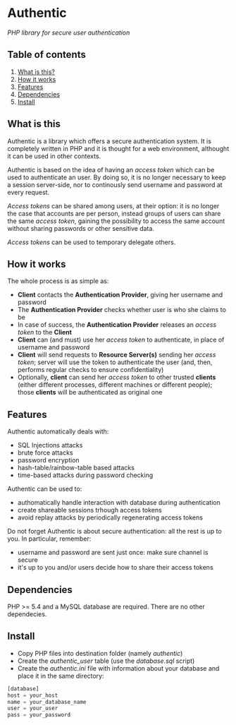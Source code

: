 # Authentic
_PHP library for secure user authentication_

## Table of contents
1. [What is this?](#what-is-this)
1. [How it works](#how-it-works)
1. [Features](#features)
1. [Dependencies](#dependencies)
1. [Install](#install)


## What is this
Authentic is a library which offers a secure authentication system. It is
completely written in PHP and it is thought for a web environment,
althought it can be used in other contexts.

Authentic is based on the idea of having an *access token* which can be
used to authenticate an user. By doing so, it is no longer necessary to
keep a session server-side, nor to continously send username and password
at every request.

*Access tokens* can be shared among users, at their option: it is no longer
the case that accounts are per person, instead groups of users can
share the same *access token*, gaining the possibility to access the
same account without sharing passwords or other sensitive data.

*Access tokens* can be used to temporary delegate others.


## How it works
The whole process is as simple as:
-  **Client** contacts the **Authentication Provider**, giving her username
   and password
-  The **Authentication Provider** checks whether user is who she claims
   to be
-  In case of success, the **Authentication Provider** releases an *access
   token* to the **Client**
-  **Client** can (and must) use her *access token* to authenticate, in
   place of username and password
-  **Client** will send requests to **Resource Server(s)** sending her
   *access token*; server will use the token to authenticate the user
   (and, then, performs regular checks to ensure confidentiality)
-  Optionally, **client** can send her *access token* to other trusted
   **clients** (either different processes, different machines or
   different people); those **clients** will be authenticated as original
   one


## Features
Authentic automatically deals with:
- SQL Injections attacks
- brute force attacks
- password encryption
- hash-table/rainbow-table based attacks
- time-based attacks during password checking

Authentic can be used to:
- authomatically handle interaction with database during authentication
- create shareable sessions trhough access tokens
- avoid replay attacks by periodically regenerating access tokens

Do not forget Authentic is about secure authentication: all the rest is
up to you. In particular, remember:
- username and password are sent just once: make sure channel is secure
- it's up to you and/or users decide how to share their access tokens


## Dependencies
PHP >= 5.4 and a MySQL database are required. There are no other dependecies.


## Install
- Copy PHP files into destination folder (namely *authentic*)
- Create the *authentic_user* table (use the *database.sql* script)
- Create the *authentic.ini* file with information about your database
  and place it in the same directory:
```php
[database]
host = your_host
name = your_database_name
user = your_user
pass = your_password
```
